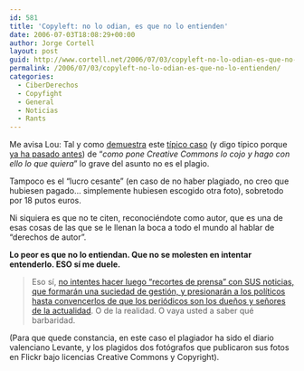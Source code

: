 ```yaml
---
id: 581
title: 'Copyleft: no lo odian, es que no lo entienden'
date: 2006-07-03T18:08:29+00:00
author: Jorge Cortell
layout: post
guid: http://www.cortell.net/2006/07/03/copyleft-no-lo-odian-es-que-no-lo-entienden/
permalink: /2006/07/03/copyleft-no-lo-odian-es-que-no-lo-entienden/
categories:
  - CiberDerechos
  - Copyfight
  - General
  - Noticias
  - Rants
---
```

Me avisa Lou: Tal y como <a title="post 1" target="_blank" href="http://fusilando.bitacoras.com/archivos/2006/06/27/el-diario-levante-roba-fotos">demuestra</a> este <a title="post 2" target="_blank" href="http://-uno-.blogspot.com/2006/06/levante-miento-de-bienes.html">tí­pico caso</a> (y digo tí­pico porque <a title="A Mercé también le plagiaron" target="_blank" href="http://www.filmica.com/port666/">ya ha pasado antes</a>) de &#8220;_como pone Creative Commons lo cojo y hago con ello lo que quiera_&#8221; lo grave del asunto no es el plagio.

Tampoco es el &#8220;lucro cesante&#8221; (en caso de no haber plagiado, no creo que hubiesen pagado&#8230; simplemente hubiesen escogido otra foto), sobretodo por 18 putos euros.

Ni siquiera es que no te citen, reconociéndote como autor, que es una de esas cosas de las que se le llenan la boca a todo el mundo al hablar de &#8220;derechos de autor&#8221;.

**Lo peor es que no lo entiendan. Que no se molesten en intentar entenderlo. ESO sí­ me duele.**

> Eso sí­, <a title="presna anti press clipping" target="_blank" href="http://www.elpais.es/articulo/elpporsoc/20060428elpepusoc_5/Tes/editores/diarios/rechazan/nueva/Ley/Propiedad/Intelectual">no intentes hacer luego &#8220;recortes de prensa&#8221; con SUS noticias, que formarán una suciedad de gestión, y presionarán a los polí­ticos hasta convencerlos de que los periódicos son los dueños y señores de la actualidad</a>. O de la realidad. O vaya usted a saber qué barbaridad.

(Para que quede constancia, en este caso el plagiador ha sido el diario valenciano Levante, y los plagidos dos fotógrafos que publicaron sus fotos en Flickr bajo licencias Creative Commons y Copyright).